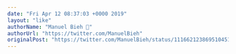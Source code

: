 ```yaml
---
date: "Fri Apr 12 08:37:03 +0000 2019"
layout: "like"
authorName: "Manuel Bieh 🐝"
authorUrl: "https://twitter.com/ManuelBieh"
originalPost: "https://twitter.com/ManuelBieh/status/1116621238695104512"
---
```

